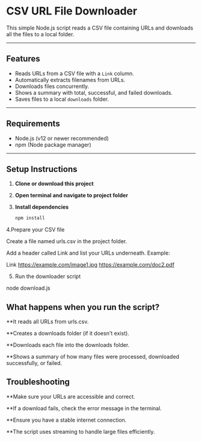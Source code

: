 # CSV URL File Downloader

This simple Node.js script reads a CSV file containing URLs and downloads all the files to a local folder.

---

## Features

- Reads URLs from a CSV file with a `Link` column.
- Automatically extracts filenames from URLs.
- Downloads files concurrently.
- Shows a summary with total, successful, and failed downloads.
- Saves files to a local `downloads` folder.

---

## Requirements

- Node.js (v12 or newer recommended)
- npm (Node package manager)

---

## Setup Instructions

1. **Clone or download this project**

2. **Open terminal and navigate to project folder**

3. **Install dependencies**

   ```bash
   npm install

   
4.Prepare your CSV file

Create a file named urls.csv in the project folder.

Add a header called Link and list your URLs underneath. Example:

Link
https://example.com/image1.jpg
https://example.com/doc2.pdf

5. Run the downloader script

node download.js

## What happens when you run the script?

**It reads all URLs from urls.csv.

**Creates a downloads folder (if it doesn't exist).

**Downloads each file into the downloads folder.

**Shows a summary of how many files were processed, downloaded successfully, or failed.

## Troubleshooting

**Make sure your URLs are accessible and correct.

**If a download fails, check the error message in the terminal.

**Ensure you have a stable internet connection.

**The script uses streaming to handle large files efficiently.



